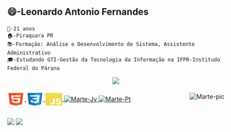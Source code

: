 ##  😄-Leonardo Antonio Fernandes 
    🎈-21 anos 
    🏠-Piraquara PR
    📚-Formação: Análise e Desenvolvimento de Sistema, Assistente Administrativo
    🎓-Estudando GTI-Gestão da Tecnologia da Informação na IFPR-Institudo Federal do Párana 

<div align="center">
  <a href="https://github.com/Martysx">
  <img height="180em" src="https://github-readme-stats.vercel.app/api?username=Martysx&show_icons=true&theme=dark&include_all_commits=true&count_private=true"/> 
</div>

<div style="display: inline_block"><br>
  <img align="center" alt="Marte-HTML" height="30" width="40" src="https://raw.githubusercontent.com/devicons/devicon/master/icons/html5/html5-original.svg">
  <img align="center" alt="Marte-CSS" height="30" width="40" src="https://raw.githubusercontent.com/devicons/devicon/master/icons/css3/css3-original.svg">
  <img align="center" alt="Marte-Js" height="30" width="40" src="https://raw.githubusercontent.com/devicons/devicon/master/icons/javascript/javascript-plain.svg">
  <img align="center" alt="Marte-Jv" height="30" width="40" src="https://cdn.jsdelivr.net/gh/devicons/devicon/icons/java/java-original-wordmark.svg">
  <img align="center" alt="Marte-Pt" height="30" width="40" src="https://icongr.am/devicon/python-original.svg">
  <img align="right" alt="Marte-pic" height="150" style="border radius:50px; "src="https://cdn.discordapp.com/attachments/755701025784201277/1053345530727645234/natsu.gif">
</div>

##
  
<div>  
  <a href = "mailto: martysx.aa@gmail.com"><img src="https://img.shields.io/badge/-Gmail-%23333?style=for-the-badge&logo=gmail&logoColor=white" target="_blank"></a>
  <a href="https://www.linkedin.com/in/leonardo-antonio-12166425a/" target="_blank"><img src="https://img.shields.io/badge/-LinkedIn-%230077B5?style=for-the-badge&logo=linkedin&logoColor=white" target="_blank"></a>
</div>

